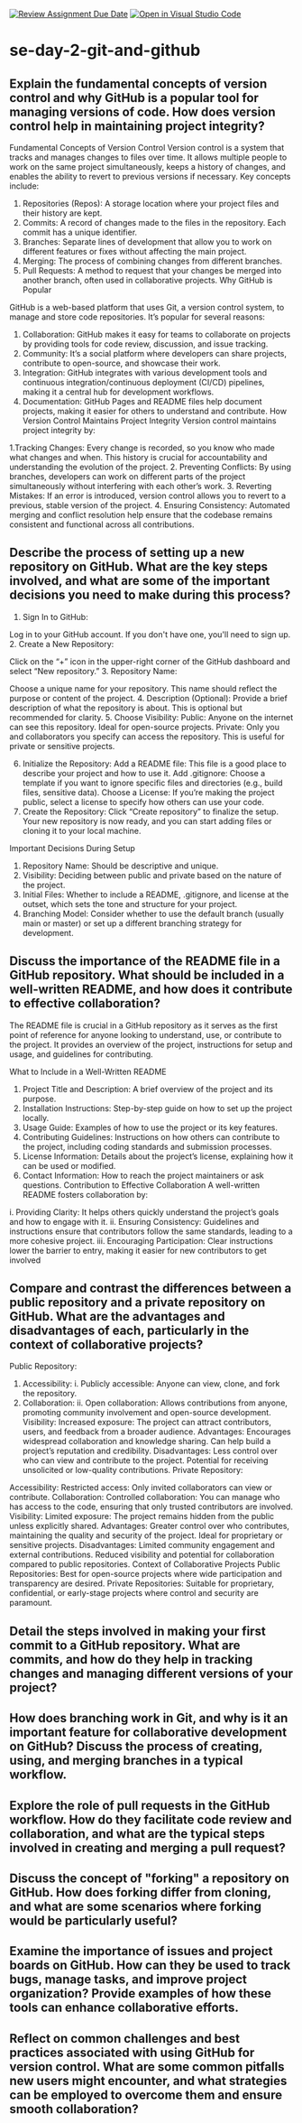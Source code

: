 [![Review Assignment Due Date](https://classroom.github.com/assets/deadline-readme-button-22041afd0340ce965d47ae6ef1cefeee28c7c493a6346c4f15d667ab976d596c.svg)](https://classroom.github.com/a/8wgCKhpZ)
[![Open in Visual Studio Code](https://classroom.github.com/assets/open-in-vscode-2e0aaae1b6195c2367325f4f02e2d04e9abb55f0b24a779b69b11b9e10269abc.svg)](https://classroom.github.com/online_ide?assignment_repo_id=15663745&assignment_repo_type=AssignmentRepo)
# se-day-2-git-and-github
## Explain the fundamental concepts of version control and why GitHub is a popular tool for managing versions of code. How does version control help in maintaining project integrity?

Fundamental Concepts of Version Control
Version control is a system that tracks and manages changes to files over time. It allows multiple people to work on the same project simultaneously, keeps a history of changes, and enables the ability to revert to previous versions if necessary. Key concepts include:

1. Repositories (Repos): A storage location where your project files and their history are kept.
2. Commits: A record of changes made to the files in the repository. Each commit has a unique identifier.
3. Branches: Separate lines of development that allow you to work on different features or fixes without affecting the main project.
4. Merging: The process of combining changes from different branches.
5. Pull Requests: A method to request that your changes be merged into another branch, often used in collaborative projects.
Why GitHub is Popular

GitHub is a web-based platform that uses Git, a version control system, to manage and store code repositories. It’s popular for several reasons:

1. Collaboration: GitHub makes it easy for teams to collaborate on projects by providing tools for code review, discussion, and issue tracking.
2. Community: It’s a social platform where developers can share projects, contribute to open-source, and showcase their work.
3. Integration: GitHub integrates with various development tools and continuous integration/continuous deployment (CI/CD) pipelines, making it a central hub for development workflows.
4. Documentation: GitHub Pages and README files help document projects, making it easier for others to understand and contribute.
 How Version Control Maintains Project Integrity
 Version control maintains project integrity by:

1.Tracking Changes: Every change is recorded, so you know who made what changes and when. This history is crucial for accountability and understanding the evolution of the project.
2. Preventing Conflicts: By using branches, developers can work on different parts of the project simultaneously without interfering with each other’s work.
3. Reverting Mistakes: If an error is introduced, version control allows you to revert to a previous, stable version of the project.
4. Ensuring Consistency: Automated merging and conflict resolution help ensure that the codebase remains consistent and functional across all contributions.

## Describe the process of setting up a new repository on GitHub. What are the key steps involved, and what are some of the important decisions you need to make during this process?
1. Sign In to GitHub:

Log in to your GitHub account. If you don't have one, you'll need to sign up.
2. Create a New Repository:

Click on the “+” icon in the upper-right corner of the GitHub dashboard and select “New repository.”
3. Repository Name:

Choose a unique name for your repository. This name should reflect the purpose or content of the project.
4. Description (Optional):
Provide a brief description of what the repository is about. This is optional but recommended for clarity.
5. Choose Visibility:
Public: Anyone on the internet can see this repository. Ideal for open-source projects.
Private: Only you and collaborators you specify can access the repository. This is useful for private or sensitive projects.

6. Initialize the Repository:
Add a README file: This file is a good place to describe your project and how to use it.
Add .gitignore: Choose a template if you want to ignore specific files and directories (e.g., build files, sensitive data).
Choose a License: If you’re making the project public, select a license to specify how others can use your code.
7. Create the Repository:
Click “Create repository” to finalize the setup. Your new repository is now ready, and you can start adding files or cloning it to your local machine.

Important Decisions During Setup
1. Repository Name: Should be descriptive and unique.
2. Visibility: Deciding between public and private based on the nature of the project.
3. Initial Files: Whether to include a README, .gitignore, and license at the outset, which sets the tone and structure for your project.
4. Branching Model: Consider whether to use the default branch (usually main or master) or set up a different branching strategy for development.

## Discuss the importance of the README file in a GitHub repository. What should be included in a well-written README, and how does it contribute to effective collaboration?
The README file is crucial in a GitHub repository as it serves as the first point of reference for anyone looking to understand, use, or contribute to the project. It provides an overview of the project, instructions for setup and usage, and guidelines for contributing.

What to Include in a Well-Written README
1. Project Title and Description: A brief overview of the project and its purpose.
2. Installation Instructions: Step-by-step guide on how to set up the project locally.
3. Usage Guide: Examples of how to use the project or its key features.
4. Contributing Guidelines: Instructions on how others can contribute to the project, including coding standards and submission processes.
5. License Information: Details about the project’s license, explaining how it can be used or modified.
6. Contact Information: How to reach the project maintainers or ask questions.
Contribution to Effective Collaboration
A well-written README fosters collaboration by:

i. Providing Clarity: It helps others quickly understand the project’s goals and how to engage with it.
ii. Ensuring Consistency: Guidelines and instructions ensure that contributors follow the same standards, leading to a more cohesive project.
iii. Encouraging Participation: Clear instructions lower the barrier to entry, making it easier for new contributors to get involved

## Compare and contrast the differences between a public repository and a private repository on GitHub. What are the advantages and disadvantages of each, particularly in the context of collaborative projects?
Public Repository:

1. Accessibility:
 i.  Publicly accessible: Anyone can view, clone, and fork the repository.
2. Collaboration:
ii. Open collaboration: Allows contributions from anyone, promoting community involvement and open-source development.
Visibility:
Increased exposure: The project can attract contributors, users, and feedback from a broader audience.
Advantages:
Encourages widespread collaboration and knowledge sharing.
Can help build a project’s reputation and credibility.
Disadvantages:
Less control over who can view and contribute to the project.
Potential for receiving unsolicited or low-quality contributions.
Private Repository:

Accessibility:
Restricted access: Only invited collaborators can view or contribute.
Collaboration:
Controlled collaboration: You can manage who has access to the code, ensuring that only trusted contributors are involved.
Visibility:
Limited exposure: The project remains hidden from the public unless explicitly shared.
Advantages:
Greater control over who contributes, maintaining the quality and security of the project.
Ideal for proprietary or sensitive projects.
Disadvantages:
Limited community engagement and external contributions.
Reduced visibility and potential for collaboration compared to public repositories.
Context of Collaborative Projects
Public Repositories: Best for open-source projects where wide participation and transparency are desired.
Private Repositories: Suitable for proprietary, confidential, or early-stage projects where control and security are paramount.

## Detail the steps involved in making your first commit to a GitHub repository. What are commits, and how do they help in tracking changes and managing different versions of your project?

## How does branching work in Git, and why is it an important feature for collaborative development on GitHub? Discuss the process of creating, using, and merging branches in a typical workflow.

## Explore the role of pull requests in the GitHub workflow. How do they facilitate code review and collaboration, and what are the typical steps involved in creating and merging a pull request?

## Discuss the concept of "forking" a repository on GitHub. How does forking differ from cloning, and what are some scenarios where forking would be particularly useful?

## Examine the importance of issues and project boards on GitHub. How can they be used to track bugs, manage tasks, and improve project organization? Provide examples of how these tools can enhance collaborative efforts.

## Reflect on common challenges and best practices associated with using GitHub for version control. What are some common pitfalls new users might encounter, and what strategies can be employed to overcome them and ensure smooth collaboration?
